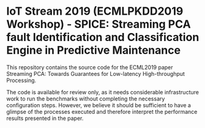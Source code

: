 # IoT Stream 2019 (ECMLPKDD2019 Workshop) - SPICE: Streaming PCA fault Identification and Classification Engine in Predictive Maintenance
This repository contains the source code for the ECML2019 paper Streaming PCA: Towards Guarantees for Low-latency High-throughput Processing.

The code is available for review only, as it needs considerable infrastructure work to run the benchmarks without completing the necessary configuration steps. However, we believe it should be sufficient to have a glimpse of the processes executed and therefore interpret the performance results presented in the paper.

